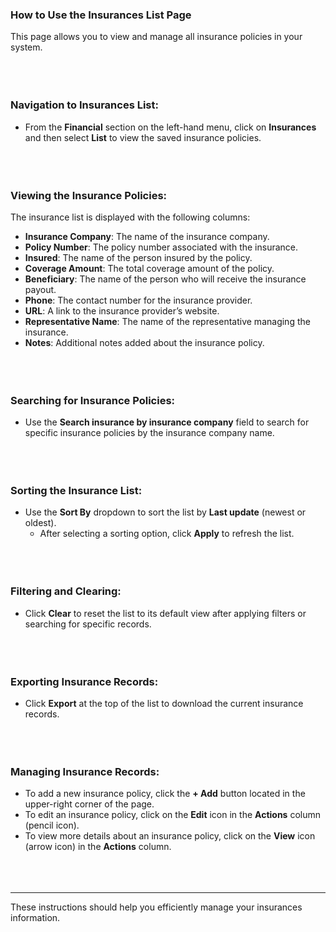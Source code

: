 <!-- ---
title: "Help Documentation: Insurances List Page"
--- -->

### **How to Use the Insurances List Page**

This page allows you to view and manage all insurance policies in your system.
<br></br>
<br></br>

### **Navigation to Insurances List**:
- From the **Financial** section on the left-hand menu, click on **Insurances** and then select **List** to view the saved insurance policies.
<br></br>
<br></br>

### **Viewing the Insurance Policies**:
The insurance list is displayed with the following columns:
- **Insurance Company**: The name of the insurance company.
- **Policy Number**: The policy number associated with the insurance.
- **Insured**: The name of the person insured by the policy.
- **Coverage Amount**: The total coverage amount of the policy.
- **Beneficiary**: The name of the person who will receive the insurance payout.
- **Phone**: The contact number for the insurance provider.
- **URL**: A link to the insurance provider’s website.
- **Representative Name**: The name of the representative managing the insurance.
- **Notes**: Additional notes added about the insurance policy.
<br></br>
<br></br>

### **Searching for Insurance Policies**:
- Use the **Search insurance by insurance company** field to search for specific insurance policies by the insurance company name.
<br></br>
<br></br>

### **Sorting the Insurance List**:
- Use the **Sort By** dropdown to sort the list by **Last update** (newest or oldest).
  - After selecting a sorting option, click **Apply** to refresh the list.
<br></br>
<br></br>

### **Filtering and Clearing**:
- Click **Clear** to reset the list to its default view after applying filters or searching for specific records.
<br></br>
<br></br>

### **Exporting Insurance Records**:
- Click **Export** at the top of the list to download the current insurance records.
<br></br>
<br></br>

### **Managing Insurance Records**:
- To add a new insurance policy, click the **+ Add** button located in the upper-right corner of the page.
- To edit an insurance policy, click on the **Edit** icon in the **Actions** column (pencil icon).
- To view more details about an insurance policy, click on the **View** icon (arrow icon) in the **Actions** column.
<br></br>
<br></br>

---
These instructions should help you efficiently manage your insurances information.
